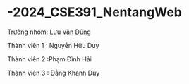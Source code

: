# -2024_CSE391_NentangWeb

Trưởng nhóm: Lưu Văn Dũng

Thành viên 1 : Nguyễn Hữu Duy

Thành viên 2 :Phạm Đình Hải

Thành viên 3 : Đằng Khánh Duy


